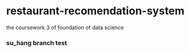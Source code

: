 # restaurant-recomendation-system
the coursework 3 of foundation of data science

### su_hang branch test
